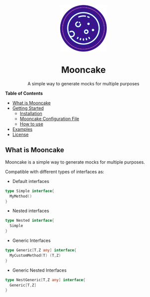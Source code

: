 <div align="center">
  <a href="#">
    <img src="assets/mooncake_without_name_logo.svg" width="150px" height="150px" />
  </a>

  <h1>Mooncake</h1>
  <p>A simple way to generate mocks for multiple purposes</p>

</div>



**Table of Contents**

- [What is Mooncake](#what-is-mooncake)
- [Getting Started]()
  - [Installation]()
  - [Mooncake Configuration File]()
  - [How to use]()
- [Examples]()
- [License]()


## What is Mooncake

Mooncake is a simple way to generate mocks for multiple purposes. 

Compatible with different types of interfaces as:

- Default interfaces

```go
type Simple interface{
  MyMethod()
}
```

- Nested interfaces

```go
type Nested interface{
  Simple
}
```

- Generic Interfaces

```go
type Generic[T,Z any] interface{
  MyCustomMethod(T) (T,Z)
}
```
- Generic Nested Interfaces

```go
type NestGeneric[T,Z any] interface{
  Generic[T,Z]
}
